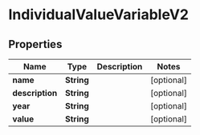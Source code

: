 
# IndividualValueVariableV2

## Properties
Name | Type | Description | Notes
------------ | ------------- | ------------- | -------------
**name** | **String** |  |  [optional]
**description** | **String** |  |  [optional]
**year** | **String** |  |  [optional]
**value** | **String** |  |  [optional]



